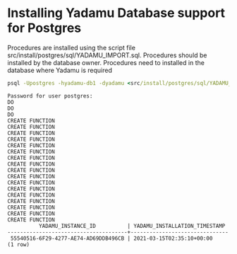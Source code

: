 # Installing Yadamu Database support for Postgres


Procedures are installed using the script file src/install/postgres/sql/YADAMU_IMPORT.sql.
Procedures should be installed by the database owner. 
Procedures need to installed in the database where Yadamu is required

```bat
psql -Upostgres -hyadamu-db1 -dyadamu <src/install/postgres/sql/YADAMU_IMPORT.sql
```

```
Password for user postgres:
DO
DO
DO
CREATE FUNCTION
CREATE FUNCTION
CREATE FUNCTION
CREATE FUNCTION
CREATE FUNCTION
CREATE FUNCTION
CREATE FUNCTION
CREATE FUNCTION
CREATE FUNCTION
CREATE FUNCTION
CREATE FUNCTION
CREATE FUNCTION
CREATE FUNCTION
CREATE FUNCTION
CREATE FUNCTION
CREATE FUNCTION
CREATE FUNCTION
          YADAMU_INSTANCE_ID          | YADAMU_INSTALLATION_TIMESTAMP
--------------------------------------+-------------------------------
 55540516-6F29-4277-AE74-AD69DDB496CB | 2021-03-15T02:35:10+00:00
(1 row)
```